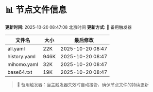 # 📊 节点文件信息

**更新时间**: 2025-10-20 08:47:08 北京时间
**更新方式**: 🔄 备用触发器

| 文件名 | 大小 | 最后修改 |
|--------|------|----------|
| all.yaml | 22K | 2025-10-20 08:47 |
| history.yaml | 946K | 2025-10-20 08:47 |
| mihomo.yaml | 32K | 2025-10-20 08:47 |
| base64.txt | 19K | 2025-10-20 08:47 |

> 🔄 备用触发器：当主触发器失效时自动接管，确保节点文件的持续更新
